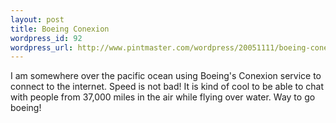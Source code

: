 ```yaml
--- 
layout: post
title: Boeing Conexion
wordpress_id: 92
wordpress_url: http://www.pintmaster.com/wordpress/20051111/boeing-conexion/
---
```

I am somewhere over the pacific ocean using Boeing's Conexion service to connect to the internet. Speed is not bad! It is kind of cool to be able to chat with people from 37,000 miles in the air while flying over water. Way to go boeing!
